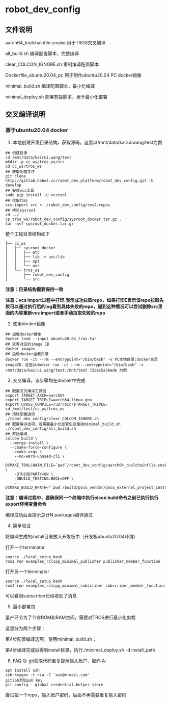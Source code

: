 # robot_dev_config
## 文件说明
aarch64_toolchainfile.cmake 用于TROS交叉编译

all_build.sh 编译配置脚本，完整编译

clear_COLCON_IGNORE.sh 重制编译配置脚本

Dockerfile_ubuntu20.04_pc 用于制作ubuntu20.04 PC docker镜像

minimal_build.sh 编译配置脚本，最小化编译

minimal_deploy.sh 部署剪裁脚本，用于最小化部署

## 交叉编译说明
### 基于ubuntu20.04 docker
1. 本地创建开发目录结构，获取源码。这里以/mnt/data/kairui.wang/test为例
```
## 创建目录
cd /mnt/data/kairui.wang/test
mkdir -p cc_ws/tros_ws/src
cd cc_ws/tros_ws
## 获取配置文件
git clone http://gitlab.hobot.cc/robot_dev_platform/robot_dev_config.git -b develop
## 安装vcs工具
sudo pip install -U vcstool 
## 拉取代码
vcs-import src < ./robot_dev_config/ros2.repos 
## 拷贝sysroot
cd ../
cp tros_ws/robot_dev_config/sysroot_docker.tar.gz .
tar -xvf sysroot_docker.tar.gz
```
整个工程目录结构如下
```
├── cc_ws
│   ├── sysroot_docker
│   │   ├── etc
│   │   ├── lib -> usr/lib
│   │   ├── opt
│   │   └── usr
│   └── tros_ws
│       ├── robot_dev_config
│       └── src
```
**注意：目录结构需要保持一致**

**注意：vcs import过程中打印.表示成功拉取repo，如果打印E表示该repo拉取失败可以通过执行后的log看到具体失败的repo，碰到这种情况可以尝试删除src里面的内容重新vcs import或者手动拉取失败的repo**

2. 使用docker镜像
```
## 加载docker镜像
docker load --input ubuntu20.04_tros.tar
## 查看对应的image ID
docker images
## 启动docker挂载目录
docker run -it --rm --entrypoint="/bin/bash" -v PC本地目录:docker目录 imageID，这里以docker run -it --rm --entrypoint="/bin/bash" -v /mnt/data/kairui.wang/test:/mnt/test 725ec5a56ede 为例
```

3. 交叉编译。该步骤均在docker中完成
```
## 配置交叉编译工具链
export TARGET_ARCH=aarch64
export TARGET_TRIPLE=aarch64-linux-gnu
export CROSS_COMPILE=/usr/bin/$TARGET_TRIPLE-
cd /mnt/test/cc_ws/tros_ws
## 清除配置选项
./robot_dev_config/clear_COLCON_IGNORE.sh
## 配置编译选项，若需要最小化部署包则使用minimal_build.sh
./robot_dev_config/all_build.sh
## 开始编译
colcon build \
  --merge-install \
  --cmake-force-configure \
  --cmake-args \
    --no-warn-unused-cli \
    -DCMAKE_TOOLCHAIN_FILE=`pwd`/robot_dev_config/aarch64_toolchainfile.cmake \
    -DTHIRDPARTY=ON \
    -DBUILD_TESTING:BOOL=OFF \
    -DCMAKE_BUILD_RPATH="`pwd`/build/poco_vendor/poco_external_project_install/lib/;`pwd`/build/libyaml_vendor/libyaml_install/lib/"
```

**注意：编译过程中，要确保同一个终端中执行olcon build命令之前已执行执行export环境变量命令**

编译成功后会提示总计N packages编译通过

4. 简单验证

将编译生成的install目录放入开发板中（开发板ubuntu20.04环境）

打开一个terminator
```
source ./local_setup.bash
ros2 run examples_rclcpp_minimal_publisher publisher_member_function
```
打开另一个terminator
```
source ./local_setup.bash
ros2 run examples_rclcpp_minimal_subscriber subscriber_member_function
```
可以看到subscriber已经收到了消息

5. 最小部署包

量产环节为了节省ROM和RAM空间，需要对TROS进行最小化剪裁

这里分为两个步骤：

  第4步配置编译选项，使用minimal_build.sh；

  第4步编译完成后得到install目录，执行./minimal_deploy.sh -d install_path

6. FAQ
Q: git获取代码重复提示输入账户、密码
A: 
```
apt install ssh
ssh-keygen -t rsa -C 'xxx@e-mail.com'
gitlab添加pub key
git config --global credential.helper store
```
尝试拉一个repo，输入账户密码，后面不再需要重复输入密码

